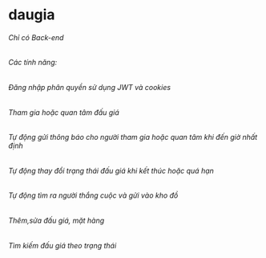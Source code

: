 # daugia
###### Chỉ có Back-end
###### Các tính năng:
###### Đăng nhập phân quyền sử dụng JWT và cookies
###### Tham gia hoặc quan tâm đấu giá
###### Tự động gửi thông báo cho người tham gia hoặc quan tâm khi đến giờ nhất định
###### Tự động thay đổi trạng thái đấu giá khi kết thúc hoặc quá hạn
###### Tự động tìm ra người thắng cuộc và gửi vào kho đồ
###### Thêm,sửa đấu giá, mặt hàng
###### Tìm kiếm đấu giá theo trạng thái
